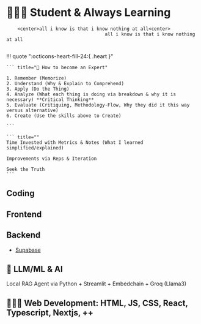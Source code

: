 # 🧑🏽‍🎓 Student & Always Learning


``` title=""
    <center>all i know is that i know nothing at all<center>
                                    all i know is that i know nothing at all
                                    
``` 

!!! quote ":octicons-heart-fill-24:{ .heart }"
    
    ``` title="📖 How to become an Expert"

    1. Remember (Memorize)
    2. Understand (Why & Explain to Comprehend)
    3. Apply (Do the Thing)
    4. Analyze (What each thing is doing via breakdown & why it is necessary) **Critical Thinking**
    5. Evaluate (Critiquing, Methodology-Flow, Why they did it this way versus alternative)
    6. Create (Use the skills above to Create)

    ``` 

    ``` title=""
    Time Invested with Metrics & Notes (What I learned simplified/explained)

    Improvements via Reps & Iteration

    Seek the Truth
    ```

## Coding

## Frontend

## Backend
- [Supabase](https://supabase.com/)

## 🤖 LLM/ML & AI

Local RAG Agent via Python + Streamlit + Embedchain + Groq (Llama3)

## 🧑🏾‍💻 Web Development: HTML, JS, CSS, React, Typescript, Nextjs, ++